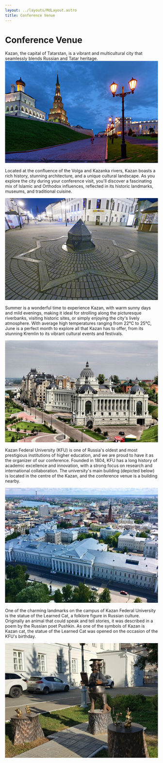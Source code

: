 ```yaml
---
layout: ../layouts/MdLayout.astro
title: Conference Venue
---
```


# Conference Venue

Kazan, the capital of Tatarstan, is a vibrant and multicultural city that
seamlessly blends Russian and Tatar heritage. 
![Kazan Kremlin](../assets/venue0.sm.jpg)

Located at the confluence of the
Volga and Kazanka rivers, Kazan boasts a rich history, stunning architecture,
and a unique cultural landscape. As you explore the city during your conference
visit, you'll discover a fascinating mix of Islamic and Orthodox influences,
reflected in its historic landmarks, museums, and traditional cuisine. 

![Art-object - Distances to Different Locations](../assets/venue1.sm.jpg)

Summer is
a wonderful time to experience Kazan, with warm sunny days and mild evenings,
making it ideal for strolling along the picturesque riverbanks, visiting
historic sites, or simply enjoying the city's lively atmosphere. With average
high temperatures ranging from 22°C to 25°C, June is
a perfect month to explore all that Kazan has to offer, from its stunning Kremlin
to its vibrant cultural events and festivals.

![Palace of Agriculturist](../assets/venue2.sm.jpg)

Kazan Federal University (KFU) is one of Russia's oldest and most prestigious
institutions of higher education, and we are proud to have it as the organizer
of our conference. Founded in 1804, KFU has a long history of academic
excellence and innovation, with a strong focus on research and international
collaboration. The university's main building (depicted below) is located in the
centre of the Kazan, and the conference venue is a building nearby.

![Kazan Federal University](../assets/venue3.sm.jpg)

One of the charming landmarks on the campus of Kazan Federal University is the statue of the Learned Cat, a folklore figure in Russian culture. Originally an animal that could speak and tell stories, it was described in a poem by the Russian poet Pushkin. As one of the symbols of Kazan is Kazan cat, the statue of the Learned Cat was opened on the occasion of the KFU's birthday.

![Learned Cat - folklore figure, statue in KFU yard](../assets/venue4.sm.jpg)
